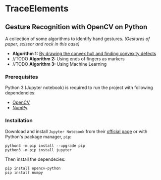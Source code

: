 # TraceElements

## Gesture Recognition with OpenCV on Python

A collection of some algorithms to identify hand gestures. *(Gestures of paper, scissor and rock in this case)*

- **Algorithm 1:**
[By drawing the convex hull and finding convexity defects](/ConvexHull%26Defect.ipynb)
- //TODO **Algorithm 2:**
Using ends of fingers as markers
- //TODO **Algorithm 3:**
Using Machine Learning

### Prerequisites

Python 3 (Jupyter notebook) is required to run the project with following dependencies:
<br>
- [OpenCV](https://opencv.org/)
- [NumPy](http://www.numpy.org/)

### Installation

Download and install `Jupyter Notebook` from their [official page](https://www.anaconda.com/download/) or with Python's package manager, `pip`:
```
python3 -m pip install --upgrade pip
python3 -m pip install jupyter
```

Then install the dependecies:
```
pip install opencv-python
pip install numpy
```
